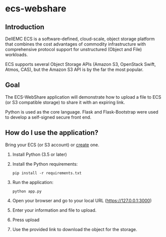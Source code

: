 # ecs-webshare

## Introduction

DellEMC ECS is a software-defined, cloud-scale, object storage platform that combines the cost advantages of commodity infrastructure with comprehensive protocol support for unstructured (Object and File) workloads.

ECS supports several Object Storage APIs (Amazon S3, OpenStack Swift, Atmos, CAS), but the Amazon S3 API is by the far the most popular.

## Goal

The ECS-WebShare application will demonstrate how to upload a file to ECS (or S3 compatible storage) to share it with an expiring link.

Python is used as the core language.  Flask and Flask-Bootstrap were used to develop a self-signed secure front end.

## How do I use the application?

Bring your ECS (or S3 account) or [create](https://portal.ecstestdrive.com/) one.

1. Install Python (3.5 or later)

2. Install the Python requirements:

    ```pip install -r requirements.txt```

3. Run the application:

    ```python app.py```

4. Open your browser and go to your local URL (https://127.0.0.1:3000)

5. Enter your information and file to upload.

6. Press upload

7.  Use the provided link to download the object for the storage.

